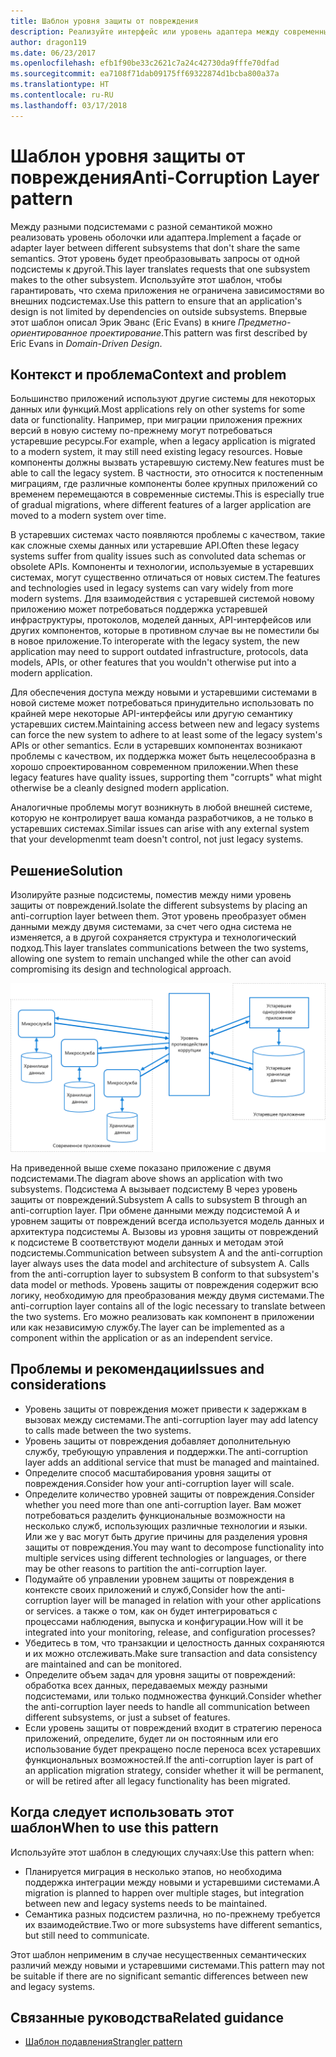 ```yaml
---
title: Шаблон уровня защиты от повреждения
description: Реализуйте интерфейс или уровень адаптера между современным приложением и устаревшей системой.
author: dragon119
ms.date: 06/23/2017
ms.openlocfilehash: efb1f90be33c2621c7a24c42730da9fffe70dfad
ms.sourcegitcommit: ea7108f71dab09175ff69322874d1bcba800a37a
ms.translationtype: HT
ms.contentlocale: ru-RU
ms.lasthandoff: 03/17/2018
---
```

# <a name="anti-corruption-layer-pattern"></a><span data-ttu-id="2c6b8-103">Шаблон уровня защиты от повреждения</span><span class="sxs-lookup"><span data-stu-id="2c6b8-103">Anti-Corruption Layer pattern</span></span>

<span data-ttu-id="2c6b8-104">Между разными подсистемами с разной семантикой можно реализовать уровень оболочки или адаптера.</span><span class="sxs-lookup"><span data-stu-id="2c6b8-104">Implement a façade or adapter layer between different subsystems that don't share the same semantics.</span></span> <span data-ttu-id="2c6b8-105">Этот уровень будет преобразовывать запросы от одной подсистемы к другой.</span><span class="sxs-lookup"><span data-stu-id="2c6b8-105">This layer translates requests that one subsystem makes to the other subsystem.</span></span> <span data-ttu-id="2c6b8-106">Используйте этот шаблон, чтобы гарантировать, что схема приложения не ограничена зависимостями во внешних подсистемах.</span><span class="sxs-lookup"><span data-stu-id="2c6b8-106">Use this pattern to ensure that an application's design is not limited by dependencies on outside subsystems.</span></span> <span data-ttu-id="2c6b8-107">Впервые этот шаблон описал Эрик Эванс (Eric Evans) в книге *Предметно-ориентированное проектирование*.</span><span class="sxs-lookup"><span data-stu-id="2c6b8-107">This pattern was first described by Eric Evans in *Domain-Driven Design*.</span></span>

## <a name="context-and-problem"></a><span data-ttu-id="2c6b8-108">Контекст и проблема</span><span class="sxs-lookup"><span data-stu-id="2c6b8-108">Context and problem</span></span>

<span data-ttu-id="2c6b8-109">Большинство приложений используют другие системы для некоторых данных или функций.</span><span class="sxs-lookup"><span data-stu-id="2c6b8-109">Most applications rely on other systems for some data or functionality.</span></span> <span data-ttu-id="2c6b8-110">Например, при миграции приложения прежних версий в новую систему по-прежнему могут потребоваться устаревшие ресурсы.</span><span class="sxs-lookup"><span data-stu-id="2c6b8-110">For example, when a legacy application is migrated to a modern system, it may still need existing legacy resources.</span></span> <span data-ttu-id="2c6b8-111">Новые компоненты должны вызвать устаревшую систему.</span><span class="sxs-lookup"><span data-stu-id="2c6b8-111">New features must be able to call the legacy system.</span></span> <span data-ttu-id="2c6b8-112">В частности, это относится к постепенным миграциям, где различные компоненты более крупных приложений со временем перемещаются в современные системы.</span><span class="sxs-lookup"><span data-stu-id="2c6b8-112">This is especially true of gradual migrations, where different features of a larger application are moved to a modern system over time.</span></span>

<span data-ttu-id="2c6b8-113">В устаревших системах часто появляются проблемы с качеством, такие как сложные схемы данных или устаревшие API.</span><span class="sxs-lookup"><span data-stu-id="2c6b8-113">Often these legacy systems suffer from quality issues such as convoluted data schemas or obsolete APIs.</span></span> <span data-ttu-id="2c6b8-114">Компоненты и технологии, используемые в устаревших системах, могут существенно отличаться от новых систем.</span><span class="sxs-lookup"><span data-stu-id="2c6b8-114">The features and technologies used in legacy systems can vary widely from more modern systems.</span></span> <span data-ttu-id="2c6b8-115">Для взаимодействия с устаревшей системой новому приложению может потребоваться поддержка устаревшей инфраструктуры, протоколов, моделей данных, API-интерфейсов или других компонентов, которые в противном случае вы не поместили бы в новое приложение.</span><span class="sxs-lookup"><span data-stu-id="2c6b8-115">To interoperate with the legacy system, the new application may need to support outdated infrastructure, protocols, data models, APIs, or other features that you wouldn't otherwise put into a modern application.</span></span>

<span data-ttu-id="2c6b8-116">Для обеспечения доступа между новыми и устаревшими системами в новой системе может потребоваться принудительно использовать по крайней мере некоторые API-интерфейсы или другую семантику устаревших систем.</span><span class="sxs-lookup"><span data-stu-id="2c6b8-116">Maintaining access between new and legacy systems can force the new system to adhere to at least some of the legacy system's APIs or other semantics.</span></span> <span data-ttu-id="2c6b8-117">Если в устаревших компонентах возникают проблемы с качеством, их поддержка может быть нецелесообразна в хорошо спроектированном современном приложении.</span><span class="sxs-lookup"><span data-stu-id="2c6b8-117">When these legacy features have quality issues, supporting them "corrupts" what might otherwise be a cleanly designed modern application.</span></span> 

<span data-ttu-id="2c6b8-118">Аналогичные проблемы могут возникнуть в любой внешней системе, которую не контролирует ваша команда разработчиков, а не только в устаревших системах.</span><span class="sxs-lookup"><span data-stu-id="2c6b8-118">Similar issues can arise with any external system that your developmenmt team doesn't control, not just legacy systems.</span></span> 

## <a name="solution"></a><span data-ttu-id="2c6b8-119">Решение</span><span class="sxs-lookup"><span data-stu-id="2c6b8-119">Solution</span></span>

<span data-ttu-id="2c6b8-120">Изолируйте разные подсистемы, поместив между ними уровень защиты от повреждений.</span><span class="sxs-lookup"><span data-stu-id="2c6b8-120">Isolate the different subsystems by placing an anti-corruption layer between them.</span></span> <span data-ttu-id="2c6b8-121">Этот уровень преобразует обмен данными между двумя системами, за счет чего одна система не изменяется, а в другой сохраняется структура и технологический подход.</span><span class="sxs-lookup"><span data-stu-id="2c6b8-121">This layer translates communications between the two systems, allowing one system to remain unchanged while the other can avoid compromising its design and technological approach.</span></span>

![](./_images/anti-corruption-layer.png) 

<span data-ttu-id="2c6b8-122">На приведенной выше схеме показано приложение с двумя подсистемами.</span><span class="sxs-lookup"><span data-stu-id="2c6b8-122">The diagram above shows an application with two subsystems.</span></span> <span data-ttu-id="2c6b8-123">Подсистема A вызывает подсистему B через уровень защиты от повреждений.</span><span class="sxs-lookup"><span data-stu-id="2c6b8-123">Subsystem A calls to subsystem B through an anti-corruption layer.</span></span> <span data-ttu-id="2c6b8-124">При обмене данными между подсистемой A и уровнем защиты от повреждений всегда используется модель данных и архитектура подсистемы A. Вызовы из уровня защиты от повреждений к подсистеме B соответствуют модели данных и методам этой подсистемы.</span><span class="sxs-lookup"><span data-stu-id="2c6b8-124">Communication between subsystem A and the anti-corruption layer always uses the data model and architecture of subsystem A. Calls from the anti-corruption layer to subsystem B conform to that subsystem's data model or methods.</span></span> <span data-ttu-id="2c6b8-125">Уровень защиты от повреждения содержит всю логику, необходимую для преобразования между двумя системами.</span><span class="sxs-lookup"><span data-stu-id="2c6b8-125">The anti-corruption layer contains all of the logic necessary to translate between the two systems.</span></span> <span data-ttu-id="2c6b8-126">Его можно реализовать как компонент в приложении или как независимую службу.</span><span class="sxs-lookup"><span data-stu-id="2c6b8-126">The layer can be implemented as a component within the application or as an independent service.</span></span>

## <a name="issues-and-considerations"></a><span data-ttu-id="2c6b8-127">Проблемы и рекомендации</span><span class="sxs-lookup"><span data-stu-id="2c6b8-127">Issues and considerations</span></span>

- <span data-ttu-id="2c6b8-128">Уровень защиты от повреждения может привести к задержкам в вызовах между системами.</span><span class="sxs-lookup"><span data-stu-id="2c6b8-128">The anti-corruption layer may add latency to calls made between the two systems.</span></span>
- <span data-ttu-id="2c6b8-129">Уровень защиты от повреждения добавляет дополнительную службу, требующую управления и поддержки.</span><span class="sxs-lookup"><span data-stu-id="2c6b8-129">The anti-corruption layer adds an additional service that must be managed and maintained.</span></span>
- <span data-ttu-id="2c6b8-130">Определите способ масштабирования уровня защиты от повреждения.</span><span class="sxs-lookup"><span data-stu-id="2c6b8-130">Consider how your anti-corruption layer will scale.</span></span>
- <span data-ttu-id="2c6b8-131">Определите количество уровней защиты от повреждения.</span><span class="sxs-lookup"><span data-stu-id="2c6b8-131">Consider whether you need more than one anti-corruption layer.</span></span> <span data-ttu-id="2c6b8-132">Вам может потребоваться разделить функциональные возможности на несколько служб, использующих различные технологии и языки. Или же у вас могут быть другие причины для разделения уровня защиты от повреждения.</span><span class="sxs-lookup"><span data-stu-id="2c6b8-132">You may want to decompose functionality into multiple services using different technologies or languages, or there may be other reasons to partition the anti-corruption layer.</span></span>
- <span data-ttu-id="2c6b8-133">Подумайте об управлении уровнем защиты от повреждения в контексте своих приложений и служб,</span><span class="sxs-lookup"><span data-stu-id="2c6b8-133">Consider how the anti-corruption layer will be managed in relation with your other applications or services.</span></span> <span data-ttu-id="2c6b8-134">а также о том, как он будет интегрироваться с процессами наблюдения, выпуска и конфигурации.</span><span class="sxs-lookup"><span data-stu-id="2c6b8-134">How will it be integrated into your monitoring, release, and configuration processes?</span></span>
- <span data-ttu-id="2c6b8-135">Убедитесь в том, что транзакции и целостность данных сохраняются и их можно отслеживать.</span><span class="sxs-lookup"><span data-stu-id="2c6b8-135">Make sure transaction and data consistency are maintained and can be monitored.</span></span>
- <span data-ttu-id="2c6b8-136">Определите объем задач для уровня защиты от повреждений: обработка всех данных, передаваемых между разными подсистемами, или только подмножества функций.</span><span class="sxs-lookup"><span data-stu-id="2c6b8-136">Consider whether the anti-corruption layer needs to handle all communication between different subsystems, or just a subset of features.</span></span> 
- <span data-ttu-id="2c6b8-137">Если уровень защиты от повреждений входит в стратегию переноса приложений, определите, будет ли он постоянным или его использование будет прекращено после переноса всех устаревших функциональных возможностей.</span><span class="sxs-lookup"><span data-stu-id="2c6b8-137">If the anti-corruption layer is part of an application migration strategy, consider whether it will be permanent, or will be retired after all legacy functionality has been migrated.</span></span>

## <a name="when-to-use-this-pattern"></a><span data-ttu-id="2c6b8-138">Когда следует использовать этот шаблон</span><span class="sxs-lookup"><span data-stu-id="2c6b8-138">When to use this pattern</span></span>

<span data-ttu-id="2c6b8-139">Используйте этот шаблон в следующих случаях:</span><span class="sxs-lookup"><span data-stu-id="2c6b8-139">Use this pattern when:</span></span>

- <span data-ttu-id="2c6b8-140">Планируется миграция в несколько этапов, но необходима поддержка интеграции между новыми и устаревшими системами.</span><span class="sxs-lookup"><span data-stu-id="2c6b8-140">A migration is planned to happen over multiple stages, but integration between new and legacy systems needs to be maintained.</span></span>
- <span data-ttu-id="2c6b8-141">Семантика разных подсистем различна, но по-прежнему требуется их взаимодействие.</span><span class="sxs-lookup"><span data-stu-id="2c6b8-141">Two or more subsystems have different semantics, but still need to communicate.</span></span> 

<span data-ttu-id="2c6b8-142">Этот шаблон неприменим в случае несущественных семантических различий между новыми и устаревшими системами.</span><span class="sxs-lookup"><span data-stu-id="2c6b8-142">This pattern may not be suitable if there are no significant semantic differences between new and legacy systems.</span></span> 

## <a name="related-guidance"></a><span data-ttu-id="2c6b8-143">Связанные руководства</span><span class="sxs-lookup"><span data-stu-id="2c6b8-143">Related guidance</span></span>

- [<span data-ttu-id="2c6b8-144">Шаблон подавления</span><span class="sxs-lookup"><span data-stu-id="2c6b8-144">Strangler pattern</span></span>](./strangler.md)
